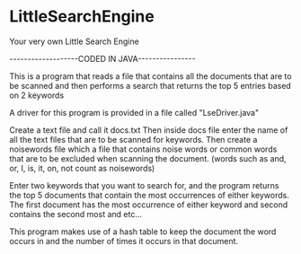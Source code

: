 # LittleSearchEngine
Your very own Little Search Engine

-------------------CODED IN JAVA----------------

This is a program that reads a file that contains all the documents that are to be scanned and then performs a search that returns the top 5 entries based on 2 keywords

A driver for this program is provided in a file called "LseDriver.java"

Create a text file and call it docs.txt
Then inside docs file enter the name of all the text files that are to be scanned for keywords.
Then create a noisewords file which a file that contains noise words or common words that are to be excluded when scanning the document.  (words such as and, or, I, is, it, on, not count as noisewords)

Enter two keywords that you want to search for, and the program returns the top 5 documents that contain the most occurrences of either keywords.  The first document has the most occurrence of either keyword and second contains the second most and etc...

This program makes use of a hash table to keep the document the word occurs in and the number of times it occurs in that document.



